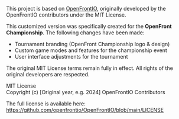 This project is based on [OpenFrontIO](https://github.com/openfrontio/OpenFrontIO), originally developed by the OpenFrontIO contributors under the MIT License.

This customized version was specifically created for the **OpenFront Championship**. The following changes have been made:
- Tournament branding (OpenFront Championship logo & design)
- Custom game modes and features for the championship event
- User interface adjustments for the tournament

The original MIT License terms remain fully in effect. All rights of the original developers are respected.

MIT License  
Copyright (c) [Original year, e.g. 2024] OpenFrontIO Contributors

The full license is available here: https://github.com/openfrontio/OpenFrontIO/blob/main/LICENSE
